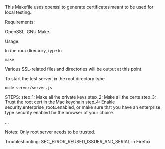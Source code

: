 This Makefile uses openssl to generate certificates meant to be used for local testing.

Requirements:

OpenSSL.
GNU Make.

Usage:

In the root directory, type in 

```
make
```

Various SSL-related files and directories will be output at this point.

To start the test server, in the root directory type

```
node server/server.js
```

STEPS:
step_1: Make all the private keys
step_2: Make all the certs
step_3: Trust the root cert in the Mac keychain
step_4: Enable security.enterprise_roots.enabled, or make sure that you have an enterprise type security enabled for the browser of your choice.

...


Notes:
Only root server needs to be trusted.

Troubleshooting:
SEC_ERROR_REUSED_ISSUER_AND_SERIAL in Firefox